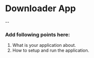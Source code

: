 # Downloader App
--

### Add following points here:

1. What is your application about.
2. How to setup and run the application.
